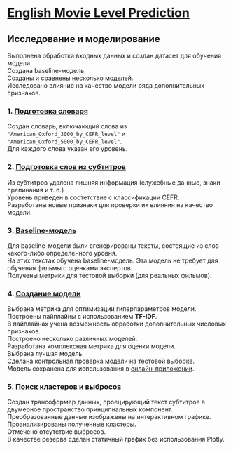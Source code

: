 # [English Movie Level Prediction](https://movie-level.streamlit.app/)
## Исследование и моделирование

Выполнена обработка входных данных и создан датасет для обучения модели.  
Создана baseline-модель.  
Созданы и сравнены несколько моделей.  
Исследовано влияние на качество модели ряда дополнительных признаков.  

### 1. [Подготовка словаря](https://nbviewer.jupyter.org/github/Nanobelka/english_subtitles_level/blob/main/ML/1_words.ipynb)  
Создан словарь, включающий слова из `"American_Oxford_3000_by_CEFR_level"` и `"American_Oxford_5000_by_CEFR_level"`.  
Для каждого слова указан его уровень.  

### 2. [Подготовка слов из субтитров](https://nbviewer.jupyter.org/github/Nanobelka/english_subtitles_level/blob/main/ML/2_subtitles.ipynb)  
Из субтитров удалена лишняя информация (служебные данные, знаки препинания и т. п.)  
Уровень приведен в соотетствие с классификации CEFR.  
Разработаны новые признаки для проверки их влияния на качество модели.  

### 3. [Baseline-модель](https://nbviewer.jupyter.org/github/Nanobelka/english_subtitles_level/blob/main/ML/3_baseline.ipynb)  
Для baseline-модели были сгенерированы тексты, состоящие из слов какого-либо определенного уровня.  
На этих текстах обучена baseline-модель. Эта модель не требует для обучения фильмы с оценками экспертов.  
Получены метрики для тестовой выборки (для реальных фильмов).  

### 4. [Создание модели](https://nbviewer.jupyter.org/github/Nanobelka/english_subtitles_level/blob/main/ML/4_model.ipynb)  
Выбрана метрика для оптимизации гиперпараметров модели.  
Построены пайплайны с использованием **TF-IDF**.  
В пайплайнах учена возможность обработки дополнительных числовых признаков.  
Построено несколько различных моделей.  
Разработана комплексная метрика для оценки модели.  
Выбрана лучшая модель.  
Сделана контрольная проверка модели на тестовой выборке.  
Модель сохранена для использования в [онлайн-приложении](https://movie-level.streamlit.app/).  

### 5. [Поиск кластеров и выбросов](https://nbviewer.jupyter.org/github/Nanobelka/english_subtitles_level/blob/main/ML/5_outliers.ipynb)  
Создан трансоформер данных, проецирующий текст субтитров в двумерное пространство принципиальных компонент.  
Преобразованные данные изображены на интерактивном графике.  
Проанализированы полученные кластеры.  
Отмечено отсутствие выбросов.  
В качестве резерва сделан статичный график без использования Plotly.  
